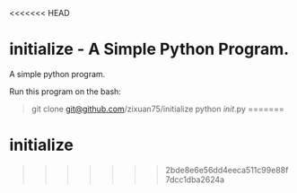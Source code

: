 <<<<<<< HEAD
# initialize - A Simple Python Program.
A simple python program.

Run this program on the bash:

> git clone git@github.com/zixuan75/initialize
> python _init_.py
=======
# initialize
>>>>>>> 2bde8e6e56dd4eeca511c99e88f7dcc1dba2624a
